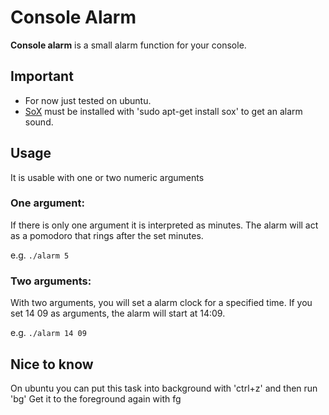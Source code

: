 # Console Alarm
**Console alarm** is a small alarm function for your console.

## Important
* For now just tested on ubuntu.
* [SoX](http://sox.sourceforge.net/) must be installed with 'sudo apt-get install sox' to get an alarm sound.

## Usage
It is usable with one or two numeric arguments

### One argument:
If there is only one argument it is interpreted as minutes. The alarm will act
as a pomodoro that rings after the set minutes.

e.g. `./alarm 5`

### Two arguments:
With two arguments, you will set a alarm clock for a specified time.
If you set 14 09 as arguments, the alarm will start at 14:09.

e.g. `./alarm 14 09`

## Nice to know
On ubuntu you can put this task into background with 'ctrl+z' and then run 'bg'
Get it to the foreground again with fg